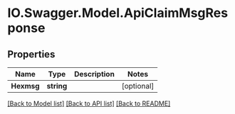 # IO.Swagger.Model.ApiClaimMsgResponse
## Properties

Name | Type | Description | Notes
------------ | ------------- | ------------- | -------------
**Hexmsg** | **string** |  | [optional] 

[[Back to Model list]](../README.md#documentation-for-models) [[Back to API list]](../README.md#documentation-for-api-endpoints) [[Back to README]](../README.md)

